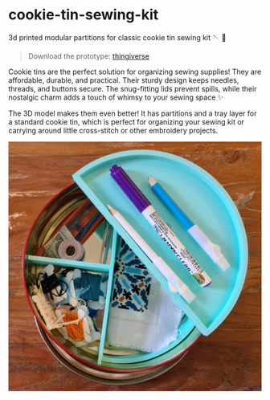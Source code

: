 # cookie-tin-sewing-kit

3d printed modular partitions for classic cookie tin sewing kit 🪡 🧵

> Download the prototype: [thingiverse](https://www.thingiverse.com/thing:6705833)

Cookie tins are the perfect solution for organizing sewing supplies! They are affordable, durable, and practical. Their sturdy design keeps needles, threads, and buttons secure. The snug-fitting lids prevent spills, while their nostalgic charm adds a touch of whimsy to your sewing space ✨

The 3D model makes them even better! It has partitions and a tray layer for a standard cookie tin, which is perfect for organizing your sewing kit or carrying around little cross-stitch or other embroidery projects.

![result](./Image1.jpeg?raw=true)

